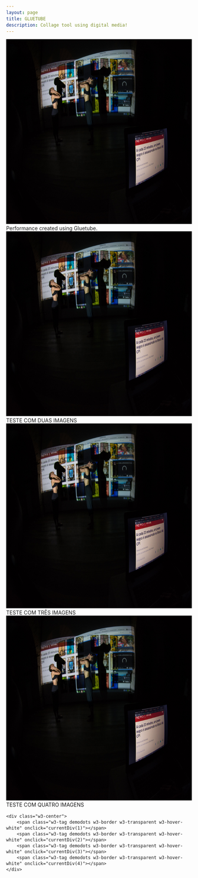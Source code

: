 ```yaml
---
layout: page
title: GLUETUBE
description: Collage tool using digital media!
---
```

<!-- Slideshow -->
<div class="w3-display-container mySlides">
    <img src="assets/images/TM2_6551.jpg" style="width:100%;height:500px">
    <div class="w3-display-topleft w3-container w3-padding-32">
        <span class="w3-white w3-padding-large w3-animate-bottom">Performance created using Gluetube.</span>
    </div>
</div>
<div class="w3-display-container mySlides">
    <img src="assets/images/TM2_6551.jpg" style="width:100%;height:500px">
    <div class="w3-display-topmiddle w3-container w3-padding-32">
        <span class="w3-white w3-padding-large w3-animate-bottom">TESTE COM DUAS IMAGENS</span>
    </div>
</div>
<div class="w3-display-container mySlides">
    <img src="assets/images/TM2_6551.jpg" style="width:100%;height:500px">
    <div class="w3-display-topright w3-container w3-padding-32">
        <span class="w3-white w3-padding-large w3-animate-bottom">TESTE COM TRÊS IMAGENS</span>
    </div>
</div>
<div class="w3-display-container mySlides">
    <img src="assets/images/TM2_6551.jpg" style="width:100%;height:500px">
    <div class="w3-display-topmiddle w3-container w3-padding-32">
        <span class="w3-white w3-padding-large w3-animate-bottom">TESTE COM QUATRO IMAGENS</span>
    </div>
</div>

<!-- Slideshow next/previous buttons -->
<div class="w3-container w3-dark-grey w3-padding w3-xlarge">
    <div class="w3-left" onclick="plusDivs(-1)"><i class="fa fa-arrow-circle-left w3-hover-text-teal"></i></div>
    <div class="w3-right" onclick="plusDivs(1)"><i class="fa fa-arrow-circle-right w3-hover-text-teal"></i></div>

    <div class="w3-center">
        <span class="w3-tag demodots w3-border w3-transparent w3-hover-white" onclick="currentDiv(1)"></span>
        <span class="w3-tag demodots w3-border w3-transparent w3-hover-white" onclick="currentDiv(2)"></span>
        <span class="w3-tag demodots w3-border w3-transparent w3-hover-white" onclick="currentDiv(3)"></span>
        <span class="w3-tag demodots w3-border w3-transparent w3-hover-white" onclick="currentDiv(4)"></span>
    </div>
</div>

<script>showDivs(1);</script>
